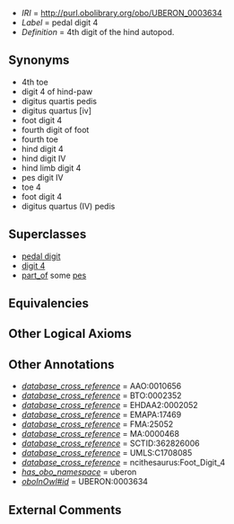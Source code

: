  * *IRI* = http://purl.obolibrary.org/obo/UBERON_0003634
 * *Label* = pedal digit 4
 * *Definition* = 4th digit of the hind autopod.

## Synonyms

 * 4th toe
 * digit 4 of hind-paw
 * digitus quartis pedis
 * digitus quartus [iv]
 * foot digit 4
 * fourth digit of foot
 * fourth toe
 * hind digit 4
 * hind digit IV
 * hind limb digit 4
 * pes digit IV
 * toe 4
 * foot digit 4
 * digitus quartus (IV) pedis

## Superclasses

 * [pedal digit](../../UBERON/66/UBERON_0001466.md)
 * [digit 4](../../UBERON/51/UBERON_0006051.md)
 * [part_of](../../BFO/50/BFO_0000050.md) some [pes](../../UBERON/87/UBERON_0002387.md)

## Equivalencies


## Other Logical Axioms


## Other Annotations

 * *[database_cross_reference](../../ef/oboInOwl#hasDbXref.md)* = AAO:0010656
 * *[database_cross_reference](../../ef/oboInOwl#hasDbXref.md)* = BTO:0002352
 * *[database_cross_reference](../../ef/oboInOwl#hasDbXref.md)* = EHDAA2:0002052
 * *[database_cross_reference](../../ef/oboInOwl#hasDbXref.md)* = EMAPA:17469
 * *[database_cross_reference](../../ef/oboInOwl#hasDbXref.md)* = FMA:25052
 * *[database_cross_reference](../../ef/oboInOwl#hasDbXref.md)* = MA:0000468
 * *[database_cross_reference](../../ef/oboInOwl#hasDbXref.md)* = SCTID:362826006
 * *[database_cross_reference](../../ef/oboInOwl#hasDbXref.md)* = UMLS:C1708085
 * *[database_cross_reference](../../ef/oboInOwl#hasDbXref.md)* = ncithesaurus:Foot_Digit_4
 * *[has_obo_namespace](../../ce/oboInOwl#hasOBONamespace.md)* = uberon
 * *[oboInOwl#id](../../id/oboInOwl#id.md)* = UBERON:0003634

## External Comments

